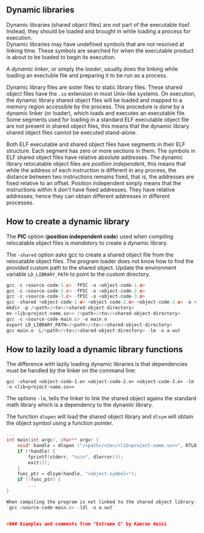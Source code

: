 ## Dynamic libraries   
Dynamic libraries (shared object files) are not part of the executable itsef. Instead, 
they should be loaded and brought in while loading a process for execution.  
Dynamic libraries may have undefined symbols that are not resolved at linking 
time. These symbols are searched for when the executable product is about to be 
loaded to begin its execution.  

A *dynamic linker*, or simply the *loader*, usually does the linking while loading 
an exectuble file and preparing it to be run as a process. 

Dynamic library files are sister files to static library files. These shared object 
files have the `.so` extension in most Unix-like systems. On execution, the dynamic 
library shared object files will be loaded and mapped to a memory region accessible 
by the process. This procedure is done by a dynamic linker (or loader), which loads 
and executes an executable file.  Some segments used for loading in a standard ELF 
executable object file are not present in shared object files, this means that the 
dynamic library shared object files cannot be 
executed stand-alone.   

Both ELF executable and shared object files have segments in their ELF structure. Each 
segment has zero or more sections in them.  The symbols in ELF shared object files have 
relative absolute addresses. The dynamic library relocatable object files are *position independent*, 
this means that while the address of each instruction is different in any process, 
the distance between two instructions remains fixed, that is, the addresses are fixed 
relative to an offset.  Position independent simply means that the instructions
within it don't have fixed addresses. They have relative addresses; hence they can
obtain different addresses in different processes. 


## How to create a dynamic library   
The **PIC** option (**position independent code**) used when compiling relocatable 
object files is *mandatory* to create a dynamic library.  
 
The `-shared` option asks gcc to create a shared object file from the relocatable
object files. 
The program loader does not know how to find the provided custom path to the shared
object. Update the environment variable `LD_LIBRARY_PATH` to point to the custom
directory.    

```c
gcc -c <source-code-1.c> -fPIC -o <object-code-1.o>   
gcc -c <source-code-2.c> -fPIC -o <object-code-2.o>    
gcc -c <source-code-3.c> -fPIC -o <object-code-3.o>
gcc -shared <object-code-1.o> <object-code-2.o> <object-code-3.o> -o <lib<project-name.so>>   
mkdir -p /<path>/<to>/<shared-object-directory>
mv <lib<project-name.so>> /<path>/<to>/<shared-object-directory>    
gcc -c <source-code-main.c> -o main.o
export LD_LIBRARY_PATH=/<path>/<to>/<shared-object-directory>
gcc main.o -L/<path>/<to>/<shared-object-directory> -lm -o a.out 
```  

## How to lazily load a dynamic library functions  
The difference with lazily loading dynamic libraries is that dependencies must be handled
by the linker on the command line:   

`gcc -shared <object-code-1.o> <object-code-2.o> <object-code-3.o> -lm -o <lib<project-name.so>>`    

The options `-lm`, tells the linker to link the shared object agains the standard math 
library which is a dependency to the dynamic library. 

The function `dlopen` will load the shared object library and `dlsym` will obtain the object 
symbol using a function pointer.  

```c
...
int main(int argc), char** argv) {
    void* handle = dlopen ("/<path>/<to>/<lib<project-name.so>>", RTLD_LAZY);
    if (!handle) {
        fprintf(stderr, "%s\n", dlerror());
        exit(1);
    }
    func_ptr = dlsym(handle, "<object-symbol>");
    if (!func_ptr) {
        ...
}

When compiling the program is not linked to the shared object library:  
`gcc <source-code-main.c> -ldl -o a.out`  


#### Examples and comments from "Extreme C" by Kamran Amini
